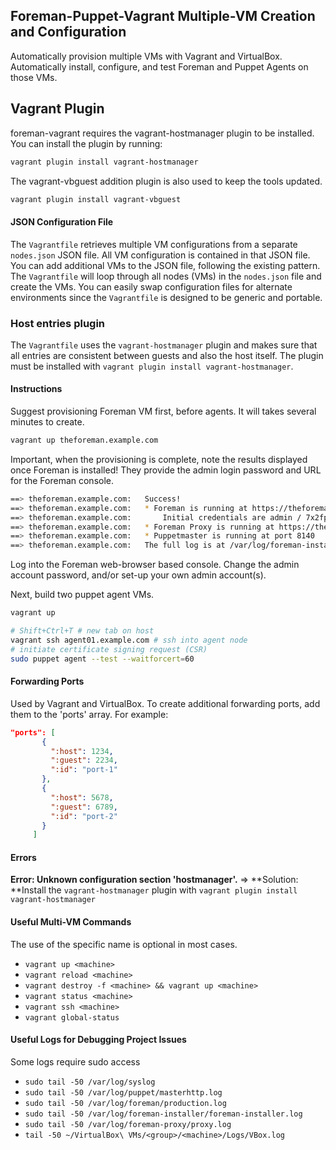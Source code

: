 ## Foreman-Puppet-Vagrant Multiple-VM Creation and Configuration
Automatically provision multiple VMs with Vagrant and VirtualBox. Automatically install, configure, and test
Foreman and Puppet Agents on those VMs.

## Vagrant Plugin
foreman-vagrant requires the vagrant-hostmanager plugin to be installed. You can install the plugin by running:

```sh
vagrant plugin install vagrant-hostmanager
```

The vagrant-vbguest addition plugin is also used to keep the tools updated.

```sh
vagrant plugin install vagrant-vbguest
```

#### JSON Configuration File
The `Vagrantfile` retrieves multiple VM configurations from a separate `nodes.json` JSON file. All VM configuration is
contained in that JSON file. You can add additional VMs to the JSON file, following the existing pattern. The
`Vagrantfile` will loop through all nodes (VMs) in the `nodes.json` file and create the VMs. You can easily swap
configuration files for alternate environments since the `Vagrantfile` is designed to be generic and portable.

### Host entries plugin
The `Vagrantfile` uses the `vagrant-hostmanager` plugin and makes sure that all entries are consistent between guests
and also the host itself. The plugin must be installed with `vagrant plugin install vagrant-hostmanager`.

#### Instructions
Suggest provisioning Foreman VM first, before agents. It will takes several minutes to create.
```sh
vagrant up theforeman.example.com
```
Important, when the provisioning is complete, note the results displayed once Foreman is installed!
They provide the admin login password and URL for the Foreman console.
```sh
==> theforeman.example.com:   Success!
==> theforeman.example.com:   * Foreman is running at https://theforeman.example.com
==> theforeman.example.com:       Initial credentials are admin / 7x2fpZBWgVEHvzTw
==> theforeman.example.com:   * Foreman Proxy is running at https://theforeman.example.com:8443
==> theforeman.example.com:   * Puppetmaster is running at port 8140
==> theforeman.example.com:   The full log is at /var/log/foreman-installer/foreman-installer.log
```
Log into the Foreman web-browser based console. Change the admin account password, and/or set-up your own admin account(s).

Next, build two puppet agent VMs.
```sh
vagrant up
```

```sh
# Shift+Ctrl+T # new tab on host
vagrant ssh agent01.example.com # ssh into agent node
# initiate certificate signing request (CSR)
sudo puppet agent --test --waitforcert=60
```

#### Forwarding Ports
Used by Vagrant and VirtualBox. To create additional forwarding ports, add them to the 'ports' array. For example:

 ```JSON
 "ports": [
        {
          ":host": 1234,
          ":guest": 2234,
          ":id": "port-1"
        },
        {
          ":host": 5678,
          ":guest": 6789,
          ":id": "port-2"
        }
      ]
```

#### Errors
**Error: Unknown configuration section 'hostmanager'.**
=> **Solution: **Install the `vagrant-hostmanager` plugin with `vagrant plugin install vagrant-hostmanager`

#### Useful Multi-VM Commands
The use of the specific <machine> name is optional in most cases.
* `vagrant up <machine>`
* `vagrant reload <machine>`
* `vagrant destroy -f <machine> && vagrant up <machine>`
* `vagrant status <machine>`
* `vagrant ssh <machine>`
* `vagrant global-status`

#### Useful Logs for Debugging Project Issues
Some logs require sudo access
* `sudo tail -50 /var/log/syslog`
* `sudo tail -50 /var/log/puppet/masterhttp.log`
* `sudo tail -50 /var/log/foreman/production.log`
* `sudo tail -50 /var/log/foreman-installer/foreman-installer.log`
* `sudo tail -50 /var/log/foreman-proxy/proxy.log`
* `tail -50 ~/VirtualBox\ VMs/<group>/<machine>/Logs/VBox.log`

